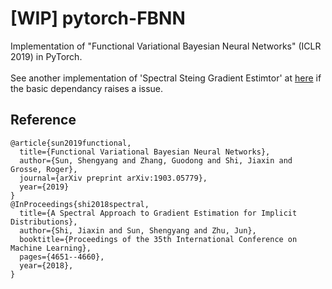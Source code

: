 # [WIP] pytorch-FBNN
Implementation of "Functional Variational Bayesian Neural Networks" (ICLR 2019) in PyTorch.<br>
<br>
See another implementation of 'Spectral Steing Gradient Estimtor' at [here](https://github.com/AntixK/Spectral-Stein-Gradient) if the basic dependancy raises a issue.

## Reference
```
@article{sun2019functional,
  title={Functional Variational Bayesian Neural Networks},
  author={Sun, Shengyang and Zhang, Guodong and Shi, Jiaxin and Grosse, Roger},
  journal={arXiv preprint arXiv:1903.05779},
  year={2019}
}
@InProceedings{shi2018spectral,
  title={A Spectral Approach to Gradient Estimation for Implicit Distributions},
  author={Shi, Jiaxin and Sun, Shengyang and Zhu, Jun},
  booktitle={Proceedings of the 35th International Conference on Machine Learning},
  pages={4651--4660},
  year={2018},
}
```
